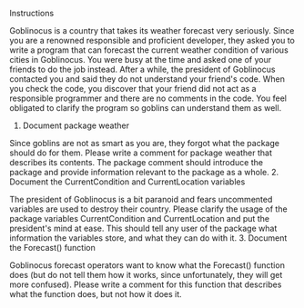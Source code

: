 Instructions

Goblinocus is a country that takes its weather forecast very seriously. Since you are a renowned responsible and proficient developer, they asked you to write a program that can forecast the current weather condition of various cities in Goblinocus. You were busy at the time and asked one of your friends to do the job instead. After a while, the president of Goblinocus contacted you and said they do not understand your friend's code. When you check the code, you discover that your friend did not act as a responsible programmer and there are no comments in the code. You feel obligated to clarify the program so goblins can understand them as well.
1. Document package weather

Since goblins are not as smart as you are, they forgot what the package should do for them. Please write a comment for package weather that describes its contents. The package comment should introduce the package and provide information relevant to the package as a whole.
2. Document the CurrentCondition and CurrentLocation variables

The president of Goblinocus is a bit paranoid and fears uncommented variables are used to destroy their country. Please clarify the usage of the package variables CurrentCondition and CurrentLocation and put the president's mind at ease. This should tell any user of the package what information the variables store, and what they can do with it.
3. Document the Forecast() function

Goblinocus forecast operators want to know what the Forecast() function does (but do not tell them how it works, since unfortunately, they will get more confused). Please write a comment for this function that describes what the function does, but not how it does it.